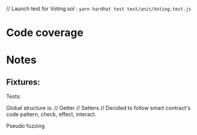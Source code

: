 // Launch test for Voting.sol : `yarn hardhat test test/unit/Voting.test.js`


# Code coverage

# Notes

Fixtures:
-

Tests:

Global structure is:
// Getter
// Setters
//
Decided to follow smart contract's code pattern, check, effect, interact.

Pseudo fuzzing